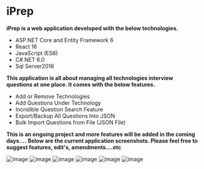 # iPrep
**iPrep is a web application developed with the below technologies.**
- ASP.NET Core and Entity Framework 6
- React 16
- JavaScript (ES6)
- C#.NET 6.0
- Sql Server2016

**This application is all about managing all technologies interview questions at one place. It comes with the below features.**
- Add or Remove Technologies
- Add Questions Under Technology
- Incridible Question Search Feature
- Export/Backup All Questions Into JSON  
- Bulk Import Questions from File (JSON File) 

**This is an ongoing project and more features will be added in the coming days....**
**Below are the current application screenshots. Please feel free to suggest features, edit's, amendments....etc**

![image](https://user-images.githubusercontent.com/5987616/197848738-bbd9ea58-328d-403f-9a18-40cb853599aa.png)
![image](https://user-images.githubusercontent.com/5987616/197848895-f75b5ae6-c499-4e57-967e-e228a03fb12f.png)
![image](https://user-images.githubusercontent.com/5987616/197849059-d1a28a48-6799-4a46-939c-197d3a7fb8ed.png)
![image](https://user-images.githubusercontent.com/5987616/197849118-de251b3a-3d38-4771-88f6-a358f3a7ba8d.png)
![image](https://user-images.githubusercontent.com/5987616/197849156-d324f217-549b-4cd9-a798-709b96553ca0.png)
![image](https://user-images.githubusercontent.com/5987616/197849190-49458a47-35e3-48ec-ab85-8d644f9e8bc5.png)
